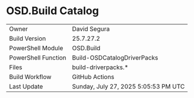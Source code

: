 ﻿# OSD.Build Catalog

| | |
|-|-|
| Owner | David Segura |
| Build Version | 25.7.27.2 |
| PowerShell Module | OSD.Build |
| PowerShell Function | Build-OSDCatalogDriverPacks |
| Files | build-driverpacks.* |
| Build Workflow | GitHub Actions |
| Last Update | Sunday, July 27, 2025 5:05:53 PM UTC |
